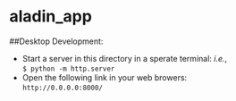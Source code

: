 # aladin_app

##Desktop Development:
* Start a server in this directory in a sperate terminal: <i>i.e.</i>,<br>
```$ python -m http.server```
* Open the following link in your web browers:<br>
```http://0.0.0.0:8000/```
